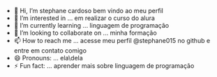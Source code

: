 - 👋 Hi, I’m stephane cardoso bem vindo ao meu perfil
- 👀 I’m interested in ... em realizar o curso do alura
- 🌱 I’m currently learning ... linguagem de programação
- 💞️ I’m looking to collaborate on ... minha formação
- 📫 How to reach me ... acesse meu perfil @stephane015 no github e entre em contato comigo
- 😄 Pronouns: ... ela\dela
- ⚡ Fun fact: ... aprender mais sobre linguagem de programação

<!---
stephane015/stephane015 is a ✨ special ✨ repository because its `README.md` (this file) appears on your GitHub profile.
You can click the Preview link to take a look at your changes.
--->
